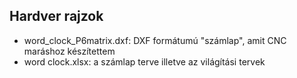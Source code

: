 ## Hardver rajzok
- word_clock_P6matrix.dxf: DXF formátumú "számlap", amit CNC maráshoz készítettem
- word clock.xlsx: a számlap terve illetve az világítási tervek

